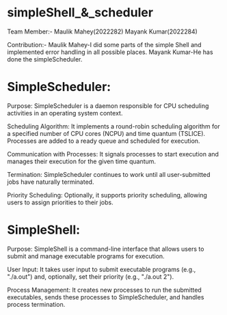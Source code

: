 # simpleShell_&_scheduler
Team Member:- Maulik Mahey(2022282) Mayank Kumar(2022284)

Contribution:- Maulik Mahey-I did some  parts of the simple Shell and implemented error handling in all possible places. Mayank Kumar-He has  done the simpleScheduler.

# SimpleScheduler:

Purpose: SimpleScheduler is a daemon responsible for CPU scheduling activities in an operating system context.

Scheduling Algorithm: It implements a round-robin scheduling algorithm for a specified number of CPU cores (NCPU) and time quantum (TSLICE). Processes are added to a ready queue and scheduled for execution.

Communication with Processes: It signals processes to start execution and manages their execution for the given time quantum.

Termination: SimpleScheduler continues to work until all user-submitted jobs have naturally terminated.

Priority Scheduling: Optionally, it supports priority scheduling, allowing users to assign priorities to their jobs.

# SimpleShell:

Purpose: SimpleShell is a command-line interface that allows users to submit and manage executable programs for execution.

User Input: It takes user input to submit executable programs (e.g., "./a.out") and, optionally, set their priority (e.g., "./a.out 2").

Process Management: It creates new processes to run the submitted executables, sends these processes to SimpleScheduler, and handles process termination.
